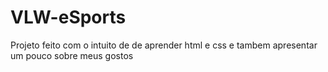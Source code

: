 # VLW-eSports
Projeto feito com o intuito de de aprender html e css e tambem apresentar um pouco sobre meus gostos
